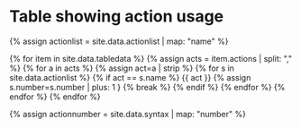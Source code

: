 # Table showing action usage

{% assign actionlist = site.data.actionlist | map: "name" %}

{% for item in site.data.tabledata %}
   {% assign acts = item.actions | split: "," %}
   {% for a in acts %}
      {% assign act=a | strip %} 
      {% for s in site.data.actionlist %}
         {% if act == s.name %} 
             {{ act }} 
             {% assign s.number=s.number | plus: 1 }
             {% break %}
         {% endif %}
      {% endfor %} 
   {% endfor %}
{% endfor %}

{% assign actionnumber = site.data.syntax | map: "number" %}


<canvas id="myChart" style="width:100%;max-width:600px"></canvas>

<script>
var xValues = [ {{ actionlist | join: '", "' | prepend: '"' | append: '"' }} ];
var yValues = [ {{ actionnumber | join: "," }} ];
var barColors = "red";

new Chart("myChart", {
  type: "horizontalBar",
  data: {
    labels: xValues,
    datasets: [{
      backgroundColor: barColors,
      data: yValues
    }]
  },
  options: {
    maintainAspectRatio: false,
    legend: {display: false},
    title: {
      display: true,
      text: "Number of lessons using this action"
    }
  }
});
</script>



